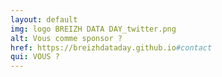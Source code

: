 ```yaml
---
layout: default
img: logo BREIZH DATA DAY_twitter.png
alt: Vous comme sponsor ?
href: https://breizhdataday.github.io#contact
qui: VOUS ?
---
```


